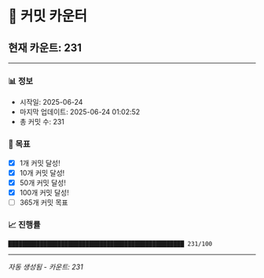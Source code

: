 # 🔢 커밋 카운터

## 현재 카운트: 231

---

### 📊 정보
- 시작일: 2025-06-24
- 마지막 업데이트: 2025-06-24 01:02:52
- 총 커밋 수: 231

### 🎯 목표
- [x] 1개 커밋 달성!
- [x] 10개 커밋 달성!
- [x] 50개 커밋 달성!
- [x] 100개 커밋 달성!
- [ ] 365개 커밋 목표

### 📈 진행률
```
██████████████████████████████████████████████████ 231/100
```

---
*자동 생성됨 - 카운트: 231*
